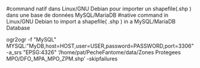 #command natif dans Linux/GNU Debian pour importer un shapefile(.shp ) dans une base de données MySQL/MariaDB
#native command in Linux/GNU Debian to import a shapefile( .shp ) in a MySQL/MariaDB Database

ogr2ogr -f "MySQL"   MYSQL:"MyDB,host=HOST,user=USER,password=PASSWORD,port=3306" -a_srs "EPSG:4326" ‘/home/pat/PecheFantome/data/Zones Protegees MPO/DFO_MPA_MPO_ZPM.shp’ -skipfailures
